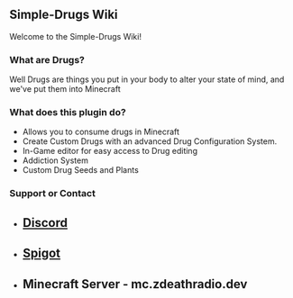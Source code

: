 ## Simple-Drugs Wiki

Welcome to the Simple-Drugs Wiki!

### What are Drugs?
Well Drugs are things you put in your body to alter your state of mind, and we've put them into Minecraft

### What does this plugin do?
* Allows you to consume drugs in Minecraft
* Create Custom Drugs with an advanced Drug Configuration System.
* In-Game editor for easy access to Drug editing
* Addiction System
* Custom Drug Seeds and Plants

### Support or Contact

- ## [Discord](https://discord.beer/Simple-Drugs)
- ## [Spigot]()
- ## Minecraft Server - **mc.zdeathradio.dev**
